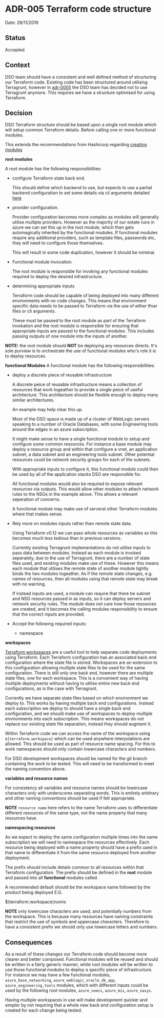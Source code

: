 # ADR-005 Terraform code structure

Date: 28/11/2019

## Status

Accepted

## Context

DSO team should have a consistent and well defined method of structuring our
Terraform code. Existing code has been structured around utilising Terragrunt,
however in [adr-0005](./0006-deprecate-use-of-terragrunt.md) the DSO team has
decided not to use Terragrunt anymore. This requires we have a structure
optimised for using Terraform.

## Decision

DSO Terraform structure should be based upon a single root module which will
setup common Terraform details. Before calling one or more functional modules.

This extends the recommendations from Hashicorp regarding [creating
modules](https://www.terraform.io/docs/modules/index.html)

**root modules**

A root module has the following responsibilities:

  - configure Terraform state back end.

    This should define which backend to use, but expects to use a partial
    backend configuration to set some details via cli arguments detailed
    [here](https://www.terraform.io/docs/backends/config.html#partial-configuration)

  - provider configuration.

    Provider configuration becomes more complex as modules will generally
    utilise multiple providers. However as the majority of our estate runs in
    azure we can set this up in the root module, which then gets automagically
    inherited by the functional modules. If functional modules require any
    additional providers, such as template files, passwords etc, they will need
    to configure those themselves.

    This will result in some code duplication, however it should be minimal.

  - Functional module invocation.

    The root module is responsible for invoking any functional modules required
    to deploy the desired infrastructure.

  - determining appropriate inputs

    Terraform code should be capable of being deployed into many different
    environments with no code changes. This means that environment specific data
    needs to be passed to Terraform via the use of either tfvar files or cli
    arguments.

    These must be passed to the root module as part of the Terraform invokation
    and the root module is responsible for ensuring that appropriate inputs are
    passed to the functional modules. This includes passing outputs of one
    module into the inputs of another.

  **NOTE:** the root module should **NOT** be deploying any resources directs.
  It's sole purview is to orchestrate the use of functional modules who's role
  it is to deploy resources.

**functional Modules** A functional module has the following responsibilities:

  - deploy a discrete piece of reusable infrastructure

    A discrete peice of reusable infrastructure means a collection of resources
    that work togeather to provide a single peice of useful architecture. This
    architecture should be flexible enough to deploy many similar architectures.

    An example may help clear this up.

    Most of the DSO space is made up of a cluster of WebLogic servers speaking
    to a number of Oracle Databases, with some Engineering tools around the
    edges in an azure subscription.

    It might make sense to have a single functional module to setup and
    configure some common resources. For instance a base module may deploy a
    resource group and within that configure a vnet, an application subnet, a
    data subnet and an engineering tools subnet. Other potential resources could
    be network security groups for each of the subnets.

    With appropriate inputs to configure it, this functional module could then
    be used by all of the application stacks DSO are responsible for.

    All functional modules would also be required to expose relevant resources
    via outputs. This would allow other modules to attach network rules to the
    NSGs in the example above. This allows a relevant seperation of concerns.

    A functional module may make use of serveral other Terraform modules where
    that makes sense.

  - Rely more on modules inputs rather than remote state data.

    Using Terraform v0.12 we can pass whole resources as variables so this
    becomes much less tedious than in previous versions.

    Currently existing Terragrunt implementations do not utilise inputs to pass
    data between modules. Instead as each module is invoked seperately, due to
    the use of Terragrunt, there are a number of state files used, and existing
    modules make use of these. However this means each module that utilises the
    remote state of another module tightly binds the two modules togeather.
    As if the remote state changes, e.g. names of resources, then all modules
    using that remote state may break with no warning.

    If instead inputs are used, a module can require that there be subnet and
    NSG resources passed in as inputs, so it can deploy servers and network
    security rules. The module does not care how those resources are created,
    and it becomes the calling modules responsibility to ensure that the correct
    inputs are provided.

  - Accept the following required inputs:

    * namespace

**workspaces**

[Terraform workspaces](https://www.terraform.io/docs/state/workspaces.html) are
a useful tool to help separate code deployments using Terraform. Each Terraform
configuration has an associated back end configuration where the state file is
stored. Workspaces are an extension to this configuration allowing multiple
state files to be used for the same configuration. There is still only one
back end, however there are multiple state files, one for each workspace. This is
a convenient way of having multiple deployments without having to utilise entire
new back end configurations, as is the case with Terragrunt.

Currently we have separate state files based on which environment we deploy
to. This works by having multiple back end configurations. Instead each
subscription we deploy to should have a single back end configuration, and we
should make use of workspaces to deploy multiple environments into each
subscription. This means workspaces do not replace our existing state file
separation, instead they should augment it.

Within Terraform code we can access the name of the workspace using
`${terraform.workspace}` which can be used anywhere interpolations are allowed.
This should be used as part of resource name spacing. For this to work namespaces
should only contain lowercase characters and numbers.

For DSO development workspaces should be named for the git branch containing the
work to be tested. This will need to be transformed to meet the naming
convention above.

**variables and resource names**

For consistency all variables and resource names should be lowercase characters
only with underscores separating words. This is entirely arbitrary and other
naming conventions should be used if felt appropriate.

**NOTE** `resource name` here refers to the name Terraform uses to differentiate
different resources of the same type, not the name property that many resources
have.

**namespacing resources**

As we expect to deploy the same configuration multiple times into the same
subscription we will need to namespace the resources effectively. Each resource
being deployed with a name property should have a prefix used in that name to
differentiate it from the same resource deployed from another deployment.

The prefix should include details common to all resources within that Terraform
configuration. The prefix should be defined in the **root** module and passed
into all **functional** modules called.

A recommended default should be the workspace name followed by the product being
deployed E.G.

  ${terraform.workspace}nomis

**NOTE** only lowercase characters are used, and potentially numbers from the
workspace. This is because many resources have naming constraints that restrict
the use of symbols and uppercase characters. Therefore to have a consistent
prefix we should only use lowercase letters and numbers.

## Consequences

As a result of these changes our Terraform code should become more clearer and
better composed. Functional modules will be reused and should be written in a
fairly generic manner, while root modules will be written to use those
functional modules to deploy a specific piece of infrastructure. For instance
we may have a few functional modules, `azure_base_networking`,
`azure_weblogic_oracle_db_app`, `azure_engineering_tools` modules, which with
different inputs could be used by the following root modules, `azure_nomis`,
`azure_mis`, `azure_oasys`.

Having multiple workspaces in use will make development quicker and simpler by
not requiring that a whole new back end configuration setup is created for each
change being tested.
